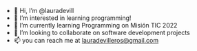 - 👋 Hi, I’m @lauradevill
- 👀 I’m interested in learning programming!
- 🌱 I’m currently learning Programming on Misión TIC 2022 
- 💞️ I’m looking to collaborate on software development projects
- 📫 you can reach me at lauradevilleros@gmail.com

<!---
lauradevill/lauradevill is a ✨ special ✨ repository because its `README.md` (this file) appears on your GitHub profile.
You can click the Preview link to take a look at your changes.
--->
